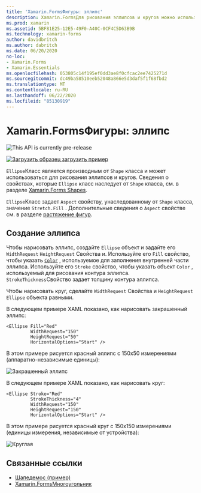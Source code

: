 ```yaml
---
title: 'Xamarin.FormsФигуры: эллипс'
description: Xamarin.FormsДля рисования эллипсов и кругов можно использовать класс Ellipse.
ms.prod: xamarin
ms.assetid: 5BF81E25-12E5-49F0-A40C-0CF4C5D63B9B
ms.technology: xamarin-forms
author: davidbritch
ms.author: dabritch
ms.date: 06/20/2020
no-loc:
- Xamarin.Forms
- Xamarin.Essentials
ms.openlocfilehash: 053805c14f195ef0dd3ae8f0cfcac2ee7425271d
ms.sourcegitcommit: dc49ba58510eeb52048a866e5d3daf5f1f68fbd2
ms.translationtype: MT
ms.contentlocale: ru-RU
ms.lasthandoff: 06/22/2020
ms.locfileid: "85130919"
---
```

# <a name="xamarinforms-shapes-ellipse"></a>Xamarin.FormsФигуры: эллипс

![](~/media/shared/preview.png "This API is currently pre-release")

[![Загрузить образец](~/media/shared/download.png) загрузить пример](https://github.com/xamarin/xamarin-forms-samples/tree/master/UserInterface/ShapesDemos/)

`Ellipse`Класс является производным от `Shape` класса и может использоваться для рисования эллипсов и кругов. Сведения о свойствах, которые `Ellipse` класс наследует от `Shape` класса, см. в разделе [ Xamarin.Forms Shapes](index.md).

`Ellipse`Класс задает `Aspect` свойству, унаследованному от `Shape` класса, значение `Stretch.Fill` . Дополнительные сведения о `Aspect` свойстве см. в разделе [растяжение фигур](index.md#stretch-shapes).

## <a name="create-an-ellipse"></a>Создание эллипса

Чтобы нарисовать эллипс, создайте `Ellipse` объект и задайте его `WidthRequest` `HeightRequest` Свойства и. Используйте его `Fill` свойство, чтобы указать [`Color`](xref:Xamarin.Forms.Color) , используемое для заполнения внутренней части эллипса. Используйте его `Stroke` свойство, чтобы указать объект `Color` , используемый для рисования контура эллипса. `StrokeThickness`Свойство задает толщину контура эллипса.

Чтобы нарисовать круг, сделайте `WidthRequest` Свойства и `HeightRequest` `Ellipse` объекта равными.

В следующем примере XAML показано, как нарисовать закрашенный эллипс:

```xaml
<Ellipse Fill="Red"
         WidthRequest="150"
         HeightRequest="50"
         HorizontalOptions="Start" />
```

В этом примере рисуется красный эллипс с 150x50 измерениями (аппаратно-независимые единицы):

![Закрашенный эллипс](ellipse-images/filled.png "Закрашенный эллипс")

В следующем примере XAML показано, как нарисовать круг:

```xaml
<Ellipse Stroke="Red"
         StrokeThickness="4"
         WidthRequest="150"
         HeightRequest="150"
         HorizontalOptions="Start" />
```

В этом примере рисуется красный круг с 150x150 измерениями (единицы измерения, независимые от устройства):

![Круглая](ellipse-images/circle.png "Circle")

## <a name="related-links"></a>Связанные ссылки

- [Шапедемос (пример)](https://github.com/xamarin/xamarin-forms-samples/tree/master/UserInterface/ShapesDemos/)
- [Xamarin.FormsМногоугольник](index.md)
